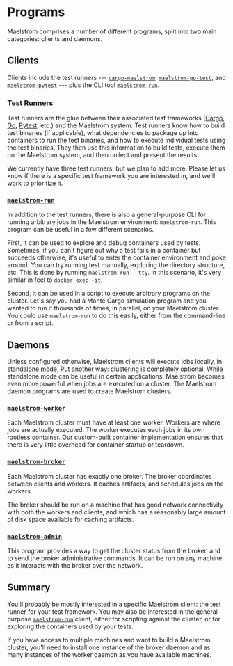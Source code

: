 # Programs

Maelstrom comprises a number of different programs, split into two main
categories: clients and daemons.

## Clients

Clients include the test runners ---
[`cargo-maelstrom`](cargo-maelstrom.md), [`maelstrom-go-test`](go-test.md), and
[`maelstrom-pytest`](pytest.md) --- plus the CLI tool
[`maelstrom-run`](run.md).

### Test Runners

Test runners are the glue between their associated test frameworks
([Cargo](cargo-maelstrom.md), [Go](go-test.md), [Pytest](pytest.md), etc.) and
the Maelstrom system. Test runners know how to build test binaries (if
applicable), what dependencies to package up into containers to run the test
binaries, and how to execute individual tests using the test binaries. They
then use this information to build tests, execute them on the Maelstrom system,
and then collect and present the results.

We currently have three test runners, but we plan to add more. Please let us
know if there is a specific test framework you are interested in, and we'll
work to prioritize it.

### [`maelstrom-run`](run.md)

In addition to the test runners, there is also a general-purpose CLI for
running arbitrary jobs in the Maelstrom environment: `maelstrom-run`.
This program can be useful in a few different scenarios.

First, it can be used to explore and debug containers used by tests. Sometimes,
if you can't figure out why a test fails in a container but succeeds otherwise,
it's useful to enter the container environment and poke around. You can try
running test manually, exploring the directory structure, etc. This is done by
running `maelstrom-run --tty`. In this scenario, it's very similar in feel to
`docker exec -it`. 

Second, it can be used in a script to execute arbitrary programs on the
cluster. Let's say you had a Monte Cargo simulation program and you wanted to
run it thousands of times, in parallel, on your Maelstrom cluster. You could
use `maelstrom-run` to do this easily, either from the command-line or from a
script.

## Daemons

Unless configured otherwise, Maelstrom clients will execute jobs locally, in
[standalone mode](local-worker.md). Put another way: clustering is completely
optional. While standalone mode can be useful in certain applications,
Maelstrom becomes even more powerful when jobs are executed on a cluster. The
Maelstrom daemon programs are used to create Maelstrom clusters.

### [`maelstrom-worker`](worker.md)

Each Maelstrom cluster must have at least one worker. Workers are where jobs
are actually executed. The worker executes each jobs in its own rootless
container. Our custom-built container implementation ensures that there is very
little overhead for container startup or teardown.

### [`maelstrom-broker`](broker.md)

Each Maelstrom cluster has exactly one broker. The broker coordinates between
clients and workers. It caches artifacts, and schedules jobs on the workers.

The broker should be run on a machine that has good network connectivity with
both the workers and clients, and which has a reasonably large amount of disk
space available for caching artifacts.

### [`maelstrom-admin`](admin.md)

This program provides a way to get the cluster status from the broker, and to
send the broker administrative commands. It can be run on any machine as it
interacts with the broker over the network.

## Summary

You'll probably be mostly interested in a specific Maelstrom client: the test
runner for your test framework. You may also be interested in the
general-purpose [`maelstrom-run`](run.md) client, either for scripting against
the cluster, or for exploring the containers used by your tests.

If you have access to multiple machines and want to build a Maelstrom cluster,
you'll need to install one instance of the broker daemon and as many instances
of the worker daemon as you have available machines.
